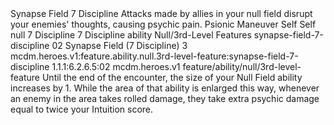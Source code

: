 <ability>
  <name>Synapse Field</name>
  <cost>7 Discipline</cost>
  <flavor>Attacks made by allies in your null field disrupt your enemies&apos; thoughts, causing psychic pain.</flavor>
  <keywords>
    <keyword>Psionic</keyword>
  </keywords>
  <type>Maneuver</type>
  <distance>Self</distance>
  <target>Self</target>
  <metadata>
    <class>null</class>
    <cost>7 Discipline</cost>
    <cost_amount>7</cost_amount>
    <cost_resource>Discipline</cost_resource>
    <feature_type>ability</feature_type>
    <file_dpath>Null/3rd-Level Features</file_dpath>
    <item_id>synapse-field-7-discipline</item_id>
    <item_index>02</item_index>
    <item_name>Synapse Field (7 Discipline)</item_name>
    <level>3</level>
    <scc>mcdm.heroes.v1:feature.ability.null.3rd-level-feature:synapse-field-7-discipline</scc>
    <scdc>1.1.1:6.2.6.5:02</scdc>
    <source>mcdm.heroes.v1</source>
    <type>feature/ability/null/3rd-level-feature</type>
  </metadata>
  <effects>
    <effect type="mundane">Until the end of the encounter, the size of your Null Field ability increases by 1. While the area of that ability is enlarged this way, whenever an enemy in the area takes rolled damage, they take extra psychic damage equal to twice your Intuition score.</effect>
  </effects>
</ability>
